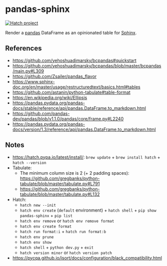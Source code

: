 # pandas-sphinx

[![Hatch project](https://img.shields.io/badge/%F0%9F%A5%9A-Hatch-4051b5.svg)](https://github.com/pypa/hatch)

Render a [pandas](https://pandas.pydata.org/) DataFrame as an opinionated table for [Sphinx](https://www.sphinx-doc.org/).

## References

- https://github.com/yehoshuadimarsky/bcpandas#quickstart
- https://github.com/yehoshuadimarsky/bcpandas/blob/master/bcpandas/main.py#L309
- https://github.com/Zsailer/pandas_flavor
- https://www.sphinx-doc.org/en/master/usage/restructuredtext/basics.html#tables
- https://github.com/astanin/python-tabulate#table-format
- https://en.wikipedia.org/wiki/Ellipsis
- https://pandas.pydata.org/pandas-docs/stable/reference/api/pandas.DataFrame.to_markdown.html
- https://github.com/pandas-dev/pandas/blob/v1.1.0/pandas/core/frame.py#L2240
- https://pandas.pydata.org/pandas-docs/version/1.3/reference/api/pandas.DataFrame.to_markdown.html

## Notes

- https://hatch.pypa.io/latest/install/: `brew update` + `brew install hatch` + `hatch --version`
- Tabulate:
  - The minimum column size is 2 (+ 2 padding spaces): https://github.com/gregbanks/python-tabulate/blob/master/tabulate.py#L791
  - https://github.com/gregbanks/python-tabulate/blob/master/tabulate.py#L132
- Hatch:
  - `hatch new --init`
  - `hatch env create` (`default` environment) + `hatch shell` + `pip show pandas-sphinx` + `pip list`
  - `hatch env remove` or `hatch env remove format`
  - `hatch env create format`
  - `hatch run format:i` + `hatch run format:b`
  - `hatch env prune`
  - `hatch env show`
  - `hatch shell` + `python dev.py` + `exit`
  - `hatch version minor` or `hatch version patch`
- https://pycqa.github.io/isort/docs/configuration/black_compatibility.html

